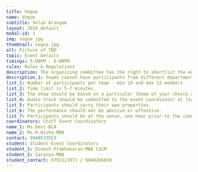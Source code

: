 ```yaml
---
title: Vogue
name: Vogue
subtitle: Velan Arangam
layout: 2016_default
modal-id: 1
img: vogue.jpg
thumbnail: vogue.jpg
alt: Picture of TBD
topic: Event Details
timings: 5:00PM - 6:00PM
rules: Rules & Regulations
description: The organizing committee has the right to shortlist the entries, if the entries are too many.
description_1: Teams cannot have participants from different departments. 
list_1: Number of participants per team - min 10 and max 12 members.
list_2: Time limit is 5-7 minutes. 
list_3: The show should be based on a particular theme of your choice and should be portrayed through your performance.
list_4: Audio track should be submitted to the event coordinator at least 2 hours before the event in a CD/DVD.
list_5: Participants should carry their own properties.
list_6: The performance should not be abusive or offensive.
list_7: Participants should be at the venue, one hour prior to the commencement of the event.
coordinators: Staff Event Coordinators
name_1: Ms.Devi-BCA
name_2: Ms.R.Nisha-MBA
contact: 9940533553
student: Student Event Coordinators
student_1: Dinesh Prabhakaran-MBA LSCM
student_2: Saranya-MBA
student_contact: 9791113971 / 9940266659
---
```

